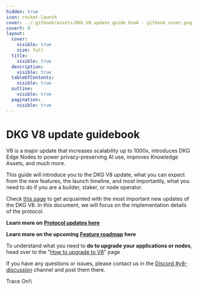 ```yaml
---
hidden: true
icon: rocket-launch
cover: ../.gitbook/assets/DKG V8 update guide book - gitbook cover.png
coverY: 0
layout:
  cover:
    visible: true
    size: full
  title:
    visible: true
  description:
    visible: true
  tableOfContents:
    visible: true
  outline:
    visible: true
  pagination:
    visible: true
---
```


# DKG V8 update guidebook

V8 is a major update that increases scalability up to 1000x, introduces DKG Edge Nodes to power privacy-preserving AI use, improves Knowledge Assets, and much more.&#x20;

This guide will introduce you to the DKG V8 update, what you can expect from the new features, the launch timeline, and most importantly, what you need to do if you are a builder, staker, or node operator.&#x20;

Check [this page](https://docs.origintrail.io/dkg-v8-upcoming-version/whats-new-with-origintrail-v8) to get acquainted with the most important new updates of the DKG V8. In this document, we will focus on the implementation details of the protocol.

**Learn more on** [**Protocol updates here**](../useful-resources/dkg-v8-guidebook/protocol-updates.md)

**Learn more on the upcoming** [**Feature roadmap**](../useful-resources/dkg-v8-guidebook/feature-roadmap.md) **here**

To understand what you need to **do to upgrade your applications or nodes**, head over to the "[How to upgrade to V8](../useful-resources/dkg-v8-guidebook/how-to-upgrade-to-v8.md)" page

If you have any questions or issues, please contact us in the [Discord #v8-discussion](https://discord.gg/9WwMRhP9) channel and post them there.

Trace On!\
